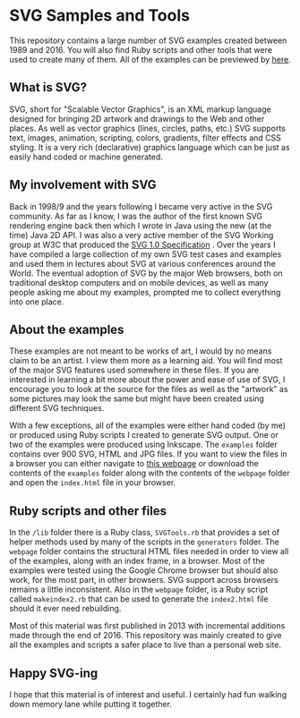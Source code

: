 # SVG Samples and Tools

This repository contains a large number of SVG examples created between 1989 and 2016. You will also find Ruby scripts and other tools that were used to create many of them. All of the examples can be previewed by [here](https://kelvinlawrence.net/svg/).

## What is SVG?
SVG, short for "Scalable Vector Graphics", is an XML markup language designed for bringing 2D artwork and drawings to the Web and other places. As well as vector graphics (lines, circles, paths, etc.) SVG supports text, images, animation, scripting, colors, gradients, filter effects and CSS styling.  It is a very rich (declarative) graphics language which can be just as easily hand coded or machine generated.
      
## My involvement with SVG
Back in 1998/9 and the years following I became very active in the SVG community. As far as I know, I was the author of the first known SVG rendering engine back then which I
wrote in Java using the new (at the time) Java 2D API. I was also a very active member of the SVG Working group at W3C that produced the [SVG 1.0
Specification](http://www.w3.org/TR/SVG10/) .  Over the years I have compiled a large collection of my own SVG test cases and examples and used them in lectures about SVG at
various conferences around the World. The eventual adoption of SVG by the major Web browsers, both on traditional desktop computers and on mobile devices, as well as many
people asking me about my examples, prompted me to collect everything into one place. 

## About the examples
These examples are not meant to be works of art, I would by no means claim to be an artist. I view them more as a learning aid.  You will find most of the major SVG features
used somewhere in these files. If you are interested in learning a bit more about the power and ease of use of SVG, I encourage you to look at the source for the files as well
as the "artwork" as some pictures may look the same but might have been created using different SVG techniques.

With a few exceptions, all of the examples were either hand coded (by me) or produced using Ruby scripts I created to generate SVG output. One or two of the examples were
produced using Inkscape. The `examples` folder contains over 900 SVG, HTML and JPG files. If you want to view the files in a browser you can either navigate to [this webpage](https://kelvinlawrence.net/svg/) or download the contents of the `examples` folder along with the contents of the `webpage` folder and open the `index.html` file in your browser.

## Ruby scripts and other files
In the `/lib` folder there is a Ruby class, `SVGTools.rb` that provides a set of helper methods used by many of the scripts in the `generators` folder. The `webpage` folder contains the structural HTML files needed in order to view all of the examples, along with an index frame, in a browser. Most of the examples were tested using the Google Chrome browser but should also work, for the most part, in other browsers. SVG support across browsers remains a little inconsistent. Also in the `webpage` folder, is a Ruby script called `makeindex2.rb` that can be used to generate the `index2.html` file should it ever need rebuilding.

Most of this material was first published in 2013 with incremental additions made through the end of 2016. This repository was mainly created to give all the examples and scripts a safer place to live than a personal web site.

## Happy SVG-ing

I hope that this material is of interest and useful. I certainly had fun walking down memory lane while putting it together.
